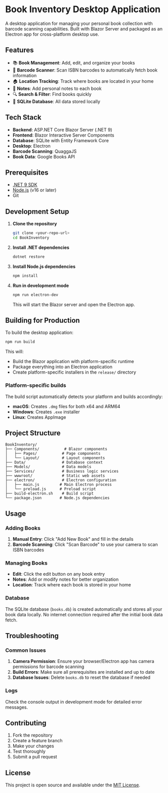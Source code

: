 # Book Inventory Desktop Application

A desktop application for managing your personal book collection with barcode scanning capabilities. Built with Blazor Server and packaged as an Electron app for cross-platform desktop use.

## Features

- 📚 **Book Management**: Add, edit, and organize your books
- 📱 **Barcode Scanner**: Scan ISBN barcodes to automatically fetch book information
- 🏠 **Location Tracking**: Track where books are located in your home
- 📝 **Notes**: Add personal notes to each book
- 🔍 **Search & Filter**: Find books quickly
- 💾 **SQLite Database**: All data stored locally

## Tech Stack

- **Backend**: ASP.NET Core Blazor Server (.NET 9)
- **Frontend**: Blazor Interactive Server Components
- **Database**: SQLite with Entity Framework Core
- **Desktop**: Electron
- **Barcode Scanning**: QuaggaJS
- **Book Data**: Google Books API

## Prerequisites

- [.NET 9 SDK](https://dotnet.microsoft.com/download/dotnet/9.0)
- [Node.js](https://nodejs.org/) (v16 or later)
- Git

## Development Setup

1. **Clone the repository**
   ```bash
   git clone <your-repo-url>
   cd BookInventory
   ```

2. **Install .NET dependencies**
   ```bash
   dotnet restore
   ```

3. **Install Node.js dependencies**
   ```bash
   npm install
   ```

4. **Run in development mode**
   ```bash
   npm run electron-dev
   ```
   This will start the Blazor server and open the Electron app.

## Building for Production

To build the desktop application:

```bash
npm run build
```

This will:
- Build the Blazor application with platform-specific runtime
- Package everything into an Electron application
- Create platform-specific installers in the `release/` directory

### Platform-specific builds

The build script automatically detects your platform and builds accordingly:
- **macOS**: Creates `.dmg` files for both x64 and ARM64
- **Windows**: Creates `.exe` installer
- **Linux**: Creates AppImage

## Project Structure

```
BookInventory/
├── Components/           # Blazor components
│   ├── Pages/           # Page components
│   └── Layout/          # Layout components
├── Data/                # Database context
├── Models/              # Data models
├── Services/            # Business logic services
├── wwwroot/             # Static web assets
├── electron/            # Electron configuration
│   ├── main.js         # Main Electron process
│   └── preload.js      # Preload script
├── build-electron.sh    # Build script
└── package.json        # Node.js dependencies
```

## Usage

### Adding Books

1. **Manual Entry**: Click "Add New Book" and fill in the details
2. **Barcode Scanning**: Click "Scan Barcode" to use your camera to scan ISBN barcodes

### Managing Books

- **Edit**: Click the edit button on any book entry
- **Notes**: Add or modify notes for better organization
- **Location**: Track where each book is stored in your home

### Database

The SQLite database (`books.db`) is created automatically and stores all your book data locally. No internet connection required after the initial book data fetch.

## Troubleshooting

### Common Issues

1. **Camera Permission**: Ensure your browser/Electron app has camera permissions for barcode scanning
2. **Build Errors**: Make sure all prerequisites are installed and up to date
3. **Database Issues**: Delete `books.db` to reset the database if needed

### Logs

Check the console output in development mode for detailed error messages.

## Contributing

1. Fork the repository
2. Create a feature branch
3. Make your changes
4. Test thoroughly
5. Submit a pull request

## License

This project is open source and available under the [MIT License](LICENSE).